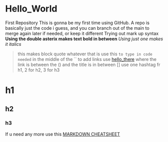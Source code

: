# Hello_World
First Repository
This is gonna be my first time using GitHub. A repo is basically just the code i guess, and you can branch out of the main to merge again later if needed, or keep it different
Trying out mark up syntax 
**Using the double asterix makes text bold in between**
*Using just one makes it italics*
> this makes block quote whatever that is
use this `to type in code needed` in the middle of the ``
to add links
  use [hello_there](https://www.youtube.com/watch?v=rEq1Z0bjdwc)
  where the link is between the () and the title is in between []
use one hashtag fr h1, 2 for h2, 3 for h3
# h1
## h2
### h3
If u need any more use this 
[MARKDOWN CHEATSHEET](https://www.markdownguide.org/cheat-sheet/)
